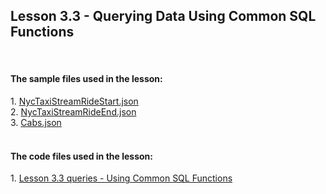 ## Lesson 3.3 - Querying Data Using Common SQL Functions

<br/>
<h4> The sample files used in the lesson: </h4>
    1. <a href="https://github.com/Crystal-Talks/DP420-CosmosDB-Developer-Speciality/blob/main/SampleFiles/NycTaxiStreamRideStart.json">NycTaxiStreamRideStart.json</a> <br/>
    2. <a href="https://github.com/Crystal-Talks/DP420-CosmosDB-Developer-Speciality/blob/main/SampleFiles/NycTaxiStreamRideEnd.json">NycTaxiStreamRideEnd.json</a> <br/>
    3. <a href="https://github.com/Crystal-Talks/DP420-CosmosDB-Developer-Speciality/blob/main/SampleFiles/NycTaxiStreamRideEnd.json">Cabs.json</a> <br/>

<br/>
<h4> The code files used in the lesson: </h4>
    1. <a href="https://github.com/Crystal-Talks/DP420-CosmosDB-Developer-Speciality/blob/main/Lesson%203.3%20-%20Querying%20Data%20Using%20Common%20SQL%20Functions/Lsesson%203.3%20Queries.sql">Lesson 3.3 queries - Using Common SQL Functions</a>

    

    
